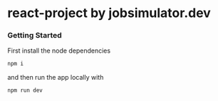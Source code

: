 # react-project by jobsimulator.dev

### Getting Started

First install the node dependencies

```bash
npm i
```
and then run the app locally with

```bash
npm run dev
```
